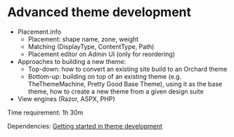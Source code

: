 # Advanced theme development



- Placement.info
	- Placement: shape name, zone, weight
	- Matching (DisplayType, ContentType, Path)
	- Placement editor on Admin UI (only for reordering)
- Approaches to building a new theme:
	- Top-down: how to convert an existing site build to an Orchard theme
	- Bottom-up: building on top of an existing theme (e.g. TheThemeMachine, Pretty Good Base Theme), using it as the base theme, how to create a new theme from a given design suite
- View engines (Razor, ASPX, PHP)

Time requirement: 1h 30m

Dependencies: [Getting started in theme development](GettingStartedInThemeDevelopment)
